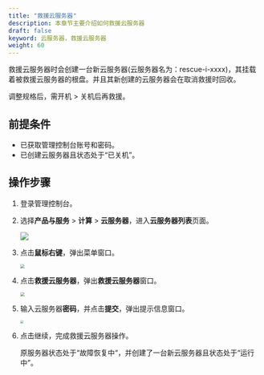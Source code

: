 ```yaml
---
title: "救援云服务器"
description: 本章节主要介绍如何救援云服务器
draft: false
keyword: 云服务器，救援云服务器
weight: 60
---
```


救援云服务器时会创建一台新云服务器(云服务器名为：rescue-i-xxxx)，其挂载着被救援云服务器的根盘。并且其新创建的云服务器会在取消救援时回收。

调整规格后，需开机 > 关机后再救援。

## 前提条件

- 已获取管理控制台账号和密码。
- 已创建云服务器且状态处于“已关机”。

## 操作步骤

1. 登录管理控制台。

2. 选择**产品与服务** > **计算** > **云服务器**，进入**云服务器列表**页面。

   ![](/compute/vm/_images/vm_server_list.png)

3. 点击**鼠标右键**，弹出菜单窗口。

   <img src="/compute/vm/_images/vm_rescue_vm.png" style="zoom:50%;" />

4. 点击**救援云服务器**，弹出**救援云服务器**窗口。

   <img src="/compute/vm/_images/vm_rescue_vm_win.png" style="zoom:50%;" />

5. 输入云服务器**密码**，并点击**提交**，弹出提示信息窗口。

   <img src="/compute/vm/_images/vm_rescue_vm_prompt.png" style="zoom:40%;" />

6. 点击继续，完成救援云服务器操作。

   原服务器状态处于“故障恢复中“，并创建了一台新云服务器且状态处于“运行中”。
